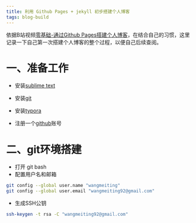 ```yaml
---
title: 利用 Github Pages + jekyll 初步搭建个人博客
tags: blog-build
---
```


依据B站视频[零基础-通过Github Pages搭建个人博客](https://www.bilibili.com/video/BV1Xh411b7wh?p=1&vd_source=920ae7c6d6e4b25e0c4f5f62b465f99e)，在结合自己的习惯，这里记录一下自己第一次搭建个人博客的整个过程，以便自己后续查阅。




# 一、准备工作

- 安装[sublime text](https://www.sublimetext.com/)

- 安装[git](https://git-scm.com/)

- 安装[typora](https://typora.io/)

- 注册一个[github](https://github.com/)账号



# 二、git环境搭建

- 打开 git bash
- 配置用户名和邮箱

```sh
git config --global user.name "wangmeiting"
git config --global user.email "wangmeiting92@gmail.com"
```

- 生成SSH公钥

```sh
ssh-keygen -t rsa -C "wangmeiting92@gmail.com"
```



